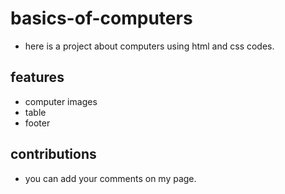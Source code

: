 # basics-of-computers

- here is a project about computers using html and css codes.

## features
- computer images
- table
- footer

## contributions
- you can add your comments on my page.







